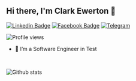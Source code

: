## Hi there, I'm Clark Ewerton 👋
[![Linkedin Badge](https://img.shields.io/badge/-Add&nbsp;Me-blue?style=for-the-badge&logo=Linkedin&logoColor=white&link=https://www.linkedin.com/in/clarkewerton/)](https://www.linkedin.com/in/clarkewerton/)
[![Facebook Badge](https://img.shields.io/badge/-My&nbsp;page-blue?style=for-the-badge&logo=Facebook&logoColor=white&link=https://www.facebook.com/clarkewertonBr)](https://www.facebook.com/clarkewertonBr)
[![Telegram](https://img.shields.io/badge/Telegram-2CA5E0?style=for-the-badge&logo=telegram&logoColor=white)](https://t.me/clarkewerton)


![Profile views](https://komarev.com/ghpvc/?username=clark-ewerton&style=for-the-badge)

* 🤖   I’m a Software Engineer in Test 
<br />

![Github stats](https://github-readme-stats.vercel.app/api?username=clark-ewerton&hide=["prs","issues"])
